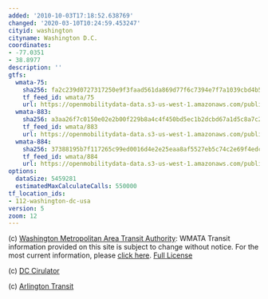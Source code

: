 ```yaml
---
added: '2010-10-03T17:18:52.638769'
changed: '2020-03-10T10:24:59.453247'
cityid: washington
cityname: Washington D.C.
coordinates:
- -77.0351
- 38.8977
description: ''
gtfs:
  wmata-75:
    sha256: fa2c239d0727317250e9f3faad561da869d77f6c7394e7f7a1039cbd4b5fd53f
    tf_feed_id: wmata/75
    url: https://openmobilitydata-data.s3-us-west-1.amazonaws.com/public/feeds/wmata/75/20200309/gtfs.zip
  wmata-883:
    sha256: a3aa26f7c0150e02e2b00f229b8a4c4f450bd5ec1b2dcbd67a1d5c8a7c2c7534
    tf_feed_id: wmata/883
    url: https://openmobilitydata-data.s3-us-west-1.amazonaws.com/public/feeds/wmata/883/20180627/gtfs.zip
  wmata-884:
    sha256: 37388195b7f117265c99ed0016d4e2e25eaa8af5527eb5c74c2e69f4edc42eb6
    tf_feed_id: wmata/884
    url: https://openmobilitydata-data.s3-us-west-1.amazonaws.com/public/feeds/wmata/884/20190801/gtfs.zip
options:
  dataSize: 5459281
  estimatedMaxCalculateCalls: 550000
tf_location_ids:
- 112-washington-dc-usa
version: 5
zoom: 12
---
```


(c) [Washington Metropolitan Area Transit Authority](http://www.wmata.com/): WMATA Transit information provided on this site is subject to change without notice. For the most current information, please [click here](http://www.wmata.com/rider_tools/tripplanner/tripplanner_form_solo.cfm). [Full License](http://www.wmata.com/rider_tools/license_agreement.cfm)

(c) [DC Cirulator](http://www.dccirculator.com/)

(c) [Arlington Transit](http://www.arlingtontransit.com/)
